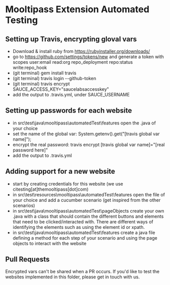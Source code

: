 Mooltipass Extension Automated Testing
======================================

Setting up Travis, encrypting gloval vars
-----------------------------------------
- Download & install ruby from https://rubyinstaller.org/downloads/  
- go to https://github.com/settings/tokens/new and generate a token with scopes user:email read:org repo_deployment repo:status write:repo_hook
- (git terminal) gem install travis
- (git terminal) travis login --github-token <generated token>
- (git terminal) travis encrypt SAUCE_ACCESS_KEY="saucelabsaccesskey"
- add the output to .travis.yml, under SAUCE_USERNAME

Setting up passwords for each website
-------------------------------------
- in src\test\java\mooltipass\automatedTest\features open the .java of your choice
- set the name of the global var: System.getenv().get("[travis global var name]");
- encrypt the real password: travis encrypt [travis global var name]="[real password here]"
- add the output to .travis.yml

Adding support for a new website
--------------------------------
- start by creating credentials for this website (we use citesting[at]themooltipass[dot]com)
- in src\test\resources\mooltipass\automatedTest\features open the file of your choice and add a cucumber scenario (get inspired from the other scenarios)
- in src\test\java\mooltipass\automatedTest\pageObjects create your own .java with a class that should contain the different buttons and elements that need to be clicked/interacted with. There are different ways of identifying the elements such as using the element id or xpath.
- in src\test\java\mooltipass\automatedTest\features create a java file defining a method for each step of your scenario and using the page objects to interact with the website

Pull Requests
-------------
Encrypted vars can't be shared when a PR occurs. If you'd like to test the websites implemented in this folder, please get in touch with us.